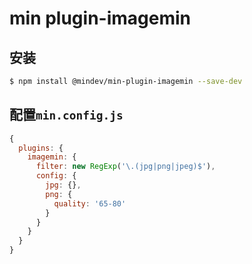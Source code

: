 # min plugin-imagemin

## 安装

``` bash
$ npm install @mindev/min-plugin-imagemin --save-dev
```

## 配置`min.config.js`

``` js
{
  plugins: {
    imagemin: {
      filter: new RegExp('\.(jpg|png|jpeg)$'),
      config: {
        jpg: {},
        png: {
          quality: '65-80'
        }
      }
    }
  }
}
```
